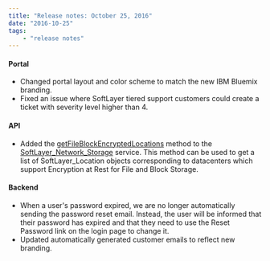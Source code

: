 ```yaml
---
title: "Release notes: October 25, 2016"
date: "2016-10-25"
tags:
    - "release notes"
---
```


#### Portal
+ Changed portal layout and color scheme to match the new IBM Bluemix branding.
+ Fixed an issue where SoftLayer tiered support customers could create a ticket with severity level higher than 4.

#### API
+ Added the [getFileBlockEncryptedLocations](http://sldn.softlayer.com/reference/services/SoftLayer_Network_Storage/getFileBlockEncryptedLocations) method to the [SoftLayer_Network_Storage](http://sldn.softlayer.com/reference/services/SoftLayer_Network_Storage) service. This method can be used to get a list of SoftLayer_Location objects corresponding to datacenters which support Encryption at Rest for File and Block Storage.

#### Backend
+ When a user's password expired, we are no longer automatically sending the password reset email. Instead, the user will be informed that their password has expired and that they need to use the Reset Password link on the login page to change it.
+ Updated automatically generated customer emails to reflect new branding.

